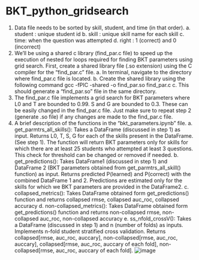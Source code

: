 # BKT_python_gridsearch
1.	Data file needs to be sorted by skill, student, and time (in that order).
a.	student : unique student id
b.	skill : unique skill name for each skill
c.	time: when the question was attempted
d.	right : 1 (correct) and 0 (incorrect)
2.	We’ll be using a shared c library (find_par.c file) to speed up the execution of nested for loops required for finding BKT parameters using grid search. First, create a shared library file (.so extension) using the C compiler for the “find_par.c” file.
a.	In terminal, navigate to the directory where find_par.c file is located.
b.	Create the shared library using the following command 
gcc -fPIC -shared -o find_par.so find_par.c
c.	This should generate a “find_par.so” file in the same directory.
3.	The find_par.c file implements a grid search for BKT parameters where L0 and T are bounded to 0.99. S and G are bounded to 0.3. These can be easily changed in the find_par.c file. Just make sure to repeat step 2 (generate .so file) if any changes are made to the find_par.c file.
4.	A brief description of the functions in the “bkt_parameters.ipynb” file.
a.	get_parmtrs_all_skills(): Takes a DataFrame (discussed in step 1) as input. Returns L0, T, S, G for each of the skills present in the DataFrame. (See step 1). The function will return BKT parameters only for skills for which there are at least 25 students who attempted at least 3 questions. This check for threshold can be changed or removed if needed.
b.	get_predictions(): Takes DataFrame1 (discussed in step 1)  and DataFrame 2 (BKT parameters obtained from get_parmtrs_all_skill() function) as input. Returns predicted P(learned) and P(correct) with the combined DataFrame 1 and 2. Predictions are estimated only for the skills for which we BKT parameters are provided in the DataFrame2.
c.	collapsed_metrics(): Takes DataFrame obtained form get_predictions() function and returns collapsed rmse, collapsed auc_roc, collapsed accuracy
d.	non-collapsed_metrics(): Takes DataFrame obtained form get_predictions() function and returns non-collapsed rmse, non-collapsed auc_roc, non-collapsed accuracy
e.	ss_nfold_crossV(): Takes a DataFrame (discussed in step 1) and n (number of folds) as inputs. Implements n-fold student stratified cross validation. Returns collapsed[rmse, auc_roc, auccary], non-collapsed[rmse, auc_roc, auccary], collapsed[rmse, auc_roc, auccary of each fold], non-collapsed[rmse, auc_roc, auccary of each fold]. 
![image](https://github.com/ChNabil/BKT_python_gridsearch/assets/22534032/36ca7fc0-832b-4a55-806e-b00cd1572f56)
